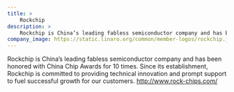 ```yaml
---
title: >
    Rockchip
description: >
    Rockchip is China’s leading fabless semiconductor company and has been honored with China Chip Awards for 10 times. Since its establishment, Rockchip is committed to providing technical innovation and prompt support to fuel successful growth for our customers.
company_image: https://static.linaro.org/common/member-logos/rockchip.jpg
---
```

Rockchip is China’s leading fabless semiconductor company and has been honored with China Chip Awards for 10 times. Since its establishment, Rockchip is committed to providing technical innovation and prompt support to fuel successful growth for our customers. http://www.rock-chips.com/
